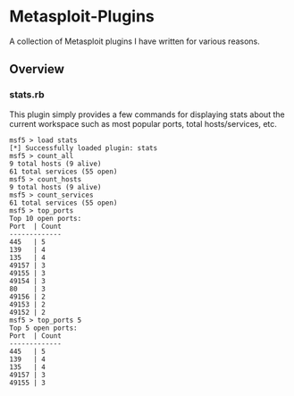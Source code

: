 # Metasploit-Plugins

A collection of Metasploit plugins I have written for various reasons.

## Overview

### stats.rb

This plugin simply provides a few commands for displaying stats about the current workspace such as most popular ports, total hosts/services, etc.

```
msf5 > load stats
[*] Successfully loaded plugin: stats
msf5 > count_all
9 total hosts (9 alive)
61 total services (55 open)
msf5 > count_hosts
9 total hosts (9 alive)
msf5 > count_services
61 total services (55 open)
msf5 > top_ports
Top 10 open ports:
Port  | Count
-------------
445   | 5
139   | 4
135   | 4
49157 | 3
49155 | 3
49154 | 3
80    | 3
49156 | 2
49153 | 2
49152 | 2
msf5 > top_ports 5
Top 5 open ports:
Port  | Count
-------------
445   | 5
139   | 4
135   | 4
49157 | 3
49155 | 3
```

